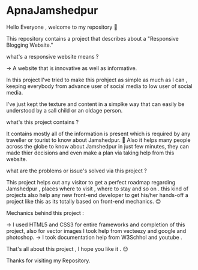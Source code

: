 # ApnaJamshedpur

Hello Everyone , welcome to my repository 🙂 

This repository contains a project that describes about a "Responsive Blogging Website."

what's a responsive website means ?

-> A website that is innovative as well as informative.


In this project I've tried to make this prohject as simple as much as I can , keeping everybody from advance user of social media to low user of social media.

I've just kept the texture and content in a simplke way that can easily be understood by a sall child or an oldage person. 

what's this project contains ? 

It contains mostly all of the information is present which is required by any traveller or tourist to know about Jamshedpur. 🙂 Also it helps many people across the globe to know about Jamshedpur in just few minutes, they can made thier decisions and even make a plan via taking help from this website.

what are the problems or issue's solved via this project ?

This project helps out any visitor to get a perfect roadmap regarding Jamshedpur , places where to visit , where to stay and so on . 
this kind of projects also help any new front-end developer to get his/her hands-off a project like this as its totally based on front-end mechanics. 😊


Mechanics behind this project : 

-> I used HTML5 and CSS3 for entire frameworks and completion of this project, also for vector images I took help from vecteezy and google and photoshop.
 -> I took documentation help from W3Schhol and youtube . 
 
 
 That's all about this project , I hope you like it . 😊 
 
 Thanks for visiting my Repository.


